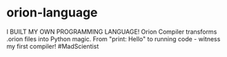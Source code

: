 # orion-language
I BUILT MY OWN PROGRAMMING LANGUAGE! Orion Compiler transforms .orion files into Python magic. From "print: Hello" to running code - witness my first compiler!  #MadScientist
